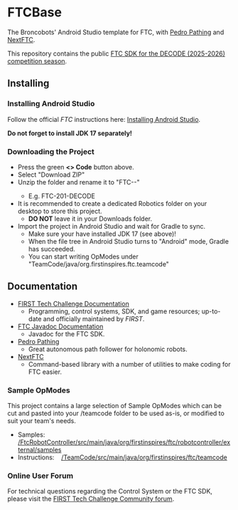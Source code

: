 # FTCBase

The Broncobots' Android Studio template for FTC, with [Pedro Pathing](https://pedropathing.com/) and [NextFTC](https://nextftc.dev/).

This repository contains the public [FTC SDK for the DECODE (2025-2026) competition season](https://github.com/FIRST-Tech-Challenge/FtcRobotController/tree/40bc118a401cc9a6814d0eda0121b9fbca052337).

## Installing
### Installing Android Studio
Follow the official *FTC* instructions here: [Installing Android Studio](https://ftc-docs.firstinspires.org/en/latest/programming_resources/tutorial_specific/android_studio/installing_android_studio/Installing-Android-Studio.html).

**Do not forget to install JDK 17 separately!**

### Downloading the Project
- Press the green **<> Code** button above.
- Select "Download ZIP"
- Unzip the folder and rename it to "FTC-<Team Number>-<Season Name>"
  - E.g. FTC-201-DECODE
- It is recommended to create a dedicated Robotics folder on your desktop to store this project.
  - **DO NOT** leave it in your Downloads folder.
- Import the project in Android Studio and wait for Gradle to sync.
  - Make sure your have installed JDK 17 (see above)!
  - When the file tree in Android Studio turns to "Android" mode, Gradle has succeeded.
  - You can start writing OpModes under "TeamCode/java/org.firstinspires.ftc.teamcode"

## Documentation
- [FIRST Tech Challenge Documentation](https://ftc-docs.firstinspires.org/index.html)
  - Programming, control systems, SDK, and game resources; up-to-date and officially maintained by *FIRST*.
- [FTC Javadoc Documentation](https://javadoc.io/doc/org.firstinspires.ftc)
  - Javadoc for the FTC SDK.
- [Pedro Pathing](https://pedropathing.com/)
  - Great autonomous path follower for holonomic robots.
- [NextFTC](https://nextftc.dev/)
  - Command-based library with a number of utilities to make coding for FTC easier.

### Sample OpModes
This project contains a large selection of Sample OpModes which can be cut and pasted into your /teamcode folder to be used as-is, or modified to suit your team's needs.
- Samples: &nbsp;&nbsp; [/FtcRobotController/src/main/java/org/firstinspires/ftc/robotcontroller/external/samples](FtcRobotController/src/main/java/org/firstinspires/ftc/robotcontroller/external/samples)
- Instructions: &nbsp;&nbsp; [/TeamCode/src/main/java/org/firstinspires/ftc/teamcode](TeamCode/src/main/java/org/firstinspires/ftc/teamcode)

### Online User Forum
For technical questions regarding the Control System or the FTC SDK, please visit the [FIRST Tech Challenge Community forum](https://ftc-community.firstinspires.org/).
